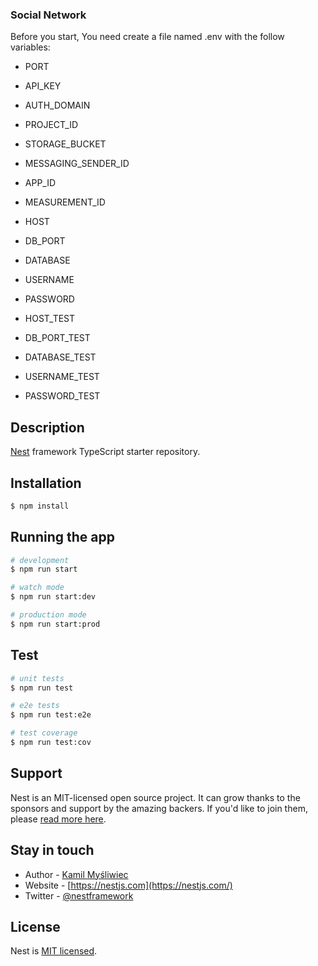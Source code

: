 ### Social Network

Before you start, You need create a file named .env with the follow variables:
- PORT
- API_KEY
- AUTH_DOMAIN
- PROJECT_ID
- STORAGE_BUCKET
- MESSAGING_SENDER_ID
- APP_ID
- MEASUREMENT_ID

- HOST
- DB_PORT
- DATABASE
- USERNAME
- PASSWORD

- HOST_TEST
- DB_PORT_TEST
- DATABASE_TEST
- USERNAME_TEST
- PASSWORD_TEST

## Description

[Nest](https://github.com/nestjs/nest) framework TypeScript starter repository.

## Installation

```bash
$ npm install
```

## Running the app

```bash
# development
$ npm run start

# watch mode
$ npm run start:dev

# production mode
$ npm run start:prod
```

## Test

```bash
# unit tests
$ npm run test

# e2e tests
$ npm run test:e2e

# test coverage
$ npm run test:cov
```

## Support

Nest is an MIT-licensed open source project. It can grow thanks to the sponsors and support by the amazing backers. If you'd like to join them, please [read more here](https://docs.nestjs.com/support).

## Stay in touch

- Author - [Kamil Myśliwiec](https://kamilmysliwiec.com)
- Website - [https://nestjs.com](https://nestjs.com/)
- Twitter - [@nestframework](https://twitter.com/nestframework)

## License

Nest is [MIT licensed](LICENSE).

